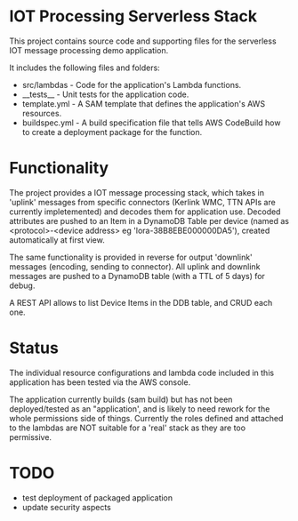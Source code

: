 # IOT Processing Serverless Stack 

This project contains source code and supporting files for the serverless IOT message processing demo application.

It includes the following files and folders:

- src/lambdas - Code for the application's Lambda functions.
- \_\_tests__ - Unit tests for the application code.
- template.yml - A SAM template that defines the application's AWS resources.
- buildspec.yml -  A build specification file that tells AWS CodeBuild how to create a deployment package for the function.

# Functionality
The project provides a IOT message processing stack, which takes in 'uplink' messages from specific connectors (Kerlink WMC, TTN APIs are currently impletemented)
and decodes them for application use. Decoded attributes are pushed to an Item in a DynamoDB Table per device (named as \<protocol\>-\<device address\> eg 'lora-38B8EBE000000DA5'), created automatically at first view. 

The same functionality is provided in reverse for output 'downlink' messages (encoding, sending to connector).
All uplink and downlink messages are pushed to a DynamoDB table (with a TTL of 5 days) for debug.

A REST API allows to list Device Items in the DDB table, and CRUD each one.

# Status
The individual resource configurations and lambda code included in this application has been tested via the AWS console.

The application currently builds (sam build) but has not been deployed/tested as an "application', and is likely to need rework for the whole permissions side of things.
Currently the roles defined and attached to the lambdas are NOT suitable for a 'real' stack as they are too permissive.

# TODO
- test deployment of packaged application
- update security aspects